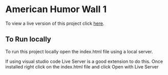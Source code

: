 # American Humor Wall 1

To view a live version of this project click [here](https://shadopawn.github.io/american-humor-wall1/).


## To Run locally

To run this project locally open the index.html file using a local server.

If using visual studio code Live Server is a good extension to do this. Once installed right click on the index.html file and click Open with Live Server